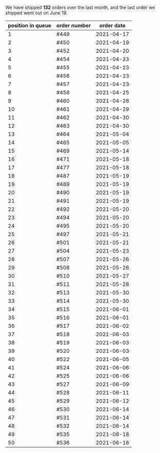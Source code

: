 We have shipped **132** orders over the last month, and the last order we shipped went out on June 19.


| position in queue | order number | order date |
| - | - | - |
| 1 | #449 | 2021-04-17 |
| 2 | #450 | 2021-04-19 |
| 3 | #452 | 2021-04-20 |
| 4 | #454 | 2021-04-23 |
| 5 | #455 | 2021-04-23 |
| 6 | #456 | 2021-04-23 |
| 7 | #457 | 2021-04-23 |
| 8 | #458 | 2021-04-25 |
| 9 | #460 | 2021-04-28 |
| 10 | #461 | 2021-04-29 |
| 11 | #462 | 2021-04-30 |
| 12 | #463 | 2021-04-30 |
| 13 | #464 | 2021-05-04 |
| 14 | #465 | 2021-05-05 |
| 15 | #469 | 2021-05-14 |
| 16 | #471 | 2021-05-18 |
| 17 | #477 | 2021-05-18 |
| 18 | #487 | 2021-05-19 |
| 19 | #489 | 2021-05-19 |
| 20 | #490 | 2021-05-19 |
| 21 | #491 | 2021-05-19 |
| 22 | #492 | 2021-05-20 |
| 23 | #494 | 2021-05-20 |
| 24 | #495 | 2021-05-20 |
| 25 | #497 | 2021-05-21 |
| 26 | #501 | 2021-05-21 |
| 27 | #504 | 2021-05-23 |
| 28 | #507 | 2021-05-26 |
| 29 | #508 | 2021-05-26 |
| 30 | #510 | 2021-05-27 |
| 31 | #511 | 2021-05-28 |
| 32 | #513 | 2021-05-30 |
| 33 | #514 | 2021-05-30 |
| 34 | #515 | 2021-06-01 |
| 35 | #516 | 2021-06-01 |
| 36 | #517 | 2021-06-02 |
| 37 | #518 | 2021-06-03 |
| 38 | #519 | 2021-06-03 |
| 39 | #520 | 2021-06-03 |
| 40 | #522 | 2021-06-05 |
| 41 | #524 | 2021-06-06 |
| 42 | #525 | 2021-06-06 |
| 43 | #527 | 2021-06-09 |
| 44 | #528 | 2021-06-11 |
| 45 | #529 | 2021-06-12 |
| 46 | #530 | 2021-06-14 |
| 47 | #531 | 2021-06-14 |
| 48 | #532 | 2021-06-14 |
| 49 | #535 | 2021-06-18 |
| 50 | #536 | 2021-06-18 |
